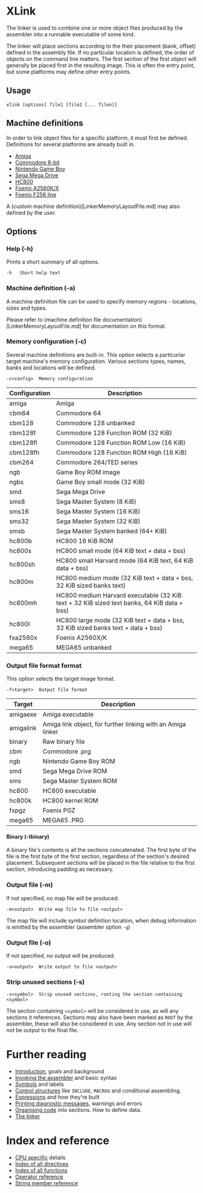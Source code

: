 # XLink
The linker is used to combine one or more object files produced by the assembler into a runnable executable of some kind.

The linker will place sections according to the their placement (bank, offset) defined in the assembly file. If no particular location is defined, the order of objects on the command line matters. The first section of the first object will generally be placed first in the resulting image. This is often the entry point, but some platforms may
define other entry points.

## Usage
    xlink [options] file1 [file2 [... filen]]

## Machine definitions
In order to link object files for a specific platform, it must first be defined. Definitions for several platforms are already built in.

* [Amiga](LinkerAmiga.md)
* [Commodore 8-bit](LinkerCommodore.md)
* [Nintendo Game Boy](LinkerGameboy.md)
* [Sega Mega Drive](LinkerMegaDrive.md)
* [HC800](LinkerHC800.md)
* [Foenix A2560K/X](LinkerFoenix2560.md)
* [Foenix F256 line](LinkerFoenix256.md)

A (custom machine definition)[LinkerMemoryLayoutFile.md] may also defined by the user.

## Options
### Help (-h)
Prints a short summary of all options.
```
-h   Short help text
```

### Machine definition (-a)
A machine definition file can be used to specify memory regions - locations, sizes and types.

Please refer to (machine definition file documentation)[LinkerMemoryLayoutFile.md] for documentation on this format.

### Memory configuration (-c)
Several machine definitions are built-in. This option selects a particurlar target machine's memory configuration. Various sections types, names, banks and locations will be defined.

```
-c<config>  Memory configuration 
```

| Configuration | Description |
|---|---|
| amiga | Amiga |
| cbm64    | Commodore 64 |
| cbm128   | Commodore 128 unbanked |
| cbm128f  | Commodore 128 Function ROM (32 KiB) |
| cbm128fl | Commodore 128 Function ROM Low (16 KiB) |
| cbm128fh | Commodore 128 Function ROM High (16 KiB) |
| cbm264   | Commodore 264/TED series |
| ngb      | Game Boy ROM image |
| ngbs     | Game Boy small mode (32 KiB) |
| smd      | Sega Mega Drive |
| sms8     | Sega Master System (8 KiB) |
| sms16    | Sega Master System (16 KiB) |
| sms32    | Sega Master System (32 KiB) |
| smsb     | Sega Master System banked (64+ KiB) |
| hc800b   | HC800 16 KiB ROM |
| hc800s   | HC800 small mode (64 KiB text + data + bss) |
| hc800sh  | HC800 small Harvard mode (64 KiB text, 64 KiB data + bss) |
| hc800m   | HC800 medium mode (32 KiB text + data + bss, 32 KiB sized banks text) |
| hc800mh  | HC800 medium Harvard executable (32 KiB text + 32 KiB sized text banks, 64 KiB data + bss) |
| hc800l   | HC800 large mode (32 KiB text + data + bss, 32 KiB sized banks text + data + bss) |
| fxa2560x | Foenix A2560X/K |
| mega65   | MEGA65 unbanked  |

### Output file format format
This option selects the target image format.

```
-f<target>  Output file format
```

| Target | Description |
|---|---|
| amigaexe | Amiga executable |
| amigalink | Amiga link object, for further linking with an Amiga linker |
| binary | Raw binary file |
| cbm | Commodore .prg |
| ngb | Nintendo Game Boy ROM |
| smd | Sega Mega Drive ROM |
| sms | Sega Master System ROM |
| hc800 | HC800 executable |
| hc800k | HC800 kernel ROM |
| fxpgz | Foenix PGZ |
| mega65 | MEGA65 .PRG |

#### **Binary (-tbinary)**

A binary file's contents is all the sections concatenated. The first byte of the file is the first byte of the first section, regardless of the section's desired placement. Subsequent sections will be placed in the file relative to the first section, introducing padding as necessary.

### Output file (-m)

If not specified, no map file will be produced.

```
-m<output>  Write map file to file <output>
```

The map file will include symbol definition location, when debug information is emitted by the assembler (assembler option `-g`)

### Output file (-o)

If not specified, no output will be produced.

```
-o<output>  Write output to file <output>
```

### Strip unused sections (-s)

```
-s<symbol>  Strip unused sections, rooting the section containing <symbol>
```

The section containing `<symbol>` will be considered in use, as will any sections it references. Sections may also have been marked as `ROOT` by the assembler, these will also be considered in use. Any section not in use will not be output to the final file.


# Further reading
* [Introduction](Introduction.md), goals and background
* [Invoking the assembler](Assembler.md) and basic syntax
* [Symbols](Symbols.md) and labels
* [Control structures](ControlStructures.md) like ```INCLUDE```, ```MACRO```s and conditional assembling.
* [Expressions](Expressions.md) and how they're built
* [Printing diagnostic messages](Diagnostics.md), warnings and errors
* [Organising code](OrganisingCode.md) into sections. How to define data.
* [The linker](Linker.md)

# Index and reference
* [CPU specific](CpuSpecifics.md) details
* [Index of all directives](IndexDirectives.md)
* [Index of all functions](IndexFunctions.md)
* [Operator reference](ReferenceOperators.md)
* [String member reference](ReferenceStringMembers.md)
